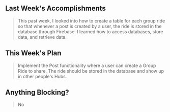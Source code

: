 ## Last Week's Accomplishments

> This past week, I looked into how to create a table for each group ride so that whenever a post is created by a user,
> the ride is stored in the database through Firebase. I learned how to access databases, store data, and retrieve data.

## This Week's Plan

> Implement the Post functionality where a user can create a Group Ride to share. The ride should be stored in the database
> and show up in other people's Hubs.

## Anything Blocking?

> No
